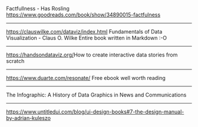 
Factfullness - Has Rosling
https://www.goodreads.com/book/show/34890015-factfulness

---
https://clauswilke.com/dataviz/index.html
Fundamentals of Data Visualization - Claus O. Wilke
Entire book written in Markdown :-O

---
https://handsondataviz.org/​
How to create interactive data stories from scratch

---
https://www.duarte.com/resonate/
Free ebook well worth reading

---
The Infographic: A History of Data Graphics in News and Communications

---
https://www.untitledui.com/blog/ui-design-books#7-the-design-manual-by-adrian-kuleszo
